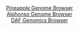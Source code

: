 <div id="Pineapple_Genome_Browser" align="center">
  <a href="https://igv.org/app/?sessionURL=blob:zZJra9swFIb_i6BlA8fXxDcow617T7M1rhvaUoxsy44WW3Ik2c6F_PepYWNfVmg.bAz0QToc6bzvq2cLOsQ4pgT4wFSNkWoYQAF8TvsI1k2FJrBGHPgFrDhSAEMFYohkCPhbUEAuYDwdy5tzIRruaxoWzaCGpKQqt1RYww0lsOdqRmvtjFYVTCmDgjKunTLYUQ2X3aBHKWwaVc621JGWQwE1WDVzSjjVGkTKpJfvJb9KSYkIrVFSt5XAewGJ1CM15moBvwSzKMgyxPktWl_nJ8HtdfBoncfPl_bZc_z1ahbbs.MIlwSKlqGTscNmywjP.u_3LA4eN.PQDZ_Dbws0pkdWeHy.ajBD_MRwDHc4dC3blcFgkqPV_.RZLnyg73QehEPHmWxga.WX99wlvXNbHJkXdWe57zjfKaCiWStJANmcOb6hK5ZuKyPTHrxtDVfRdU_mwygG_surAgSD2UK2v2yBWDeSF8DRst2jowDKcsSAP_B03TE8zxwNnaHuecZO2YKWVX8v3It46jm6GZimnRS4EhLmPOGk4SokRO2yQi03B6Z5Hk1y3K6W.MqejBv9IV5GT2X0tAh5.S5FcvT.A6XRjyj6J9x9RIgq0kNhW4XFZnq3vF93a8.8eKDpTXrX5uXTkXnaL_4Y0BtGh4VTUFZDIftlRR5_8tZBhiERstBhjlNcYbGeyRxpD3zDtCS2IKMVlRwCVqafdEVXjJH..Tee1u519wM-">Pineapple Genome Browser</a>
</div>
<div id="Alphonso_Genome_Browser" align="center">
  <a href="https://igv.org/app/?sessionURL=blob:zZJdb5swGEb_i6VWm0TAhgABqZpI10.6dG1Es7WqkAOGWDU2sQ1pGuW_z6k27WaVmotNk7gwrwx.nuOzAT2RigoOYuDayLcRAhZQC7Ga4qZlZIIbokBcYaaIBSSpiCS8ICDegAorjbPbK_PlQutWxY5DdTtoMK.FrTwbN_hFcLxSdiEa51gwhudCYi2kcsYS98KhdT9YkTluW9uc7dm.U2KNHczaheBKOC3hdb4y_8t_jfKacNGQvOmYpq8BcpPHZCztCn9KZtOkKIhSKVlflEdJepHceSfZ_VlwfJ9dn8.yYHY4pTXHupPkSBBv.W2ZnB644zOvv.6Xy346812PTcaZOvA.H548t1QSdYRCNBoOR56_Q0N5SZ7_p9bmoXs2T8NsGcK7tGPtNKTf0YF7OpxoNOXyJhq90XxrASaKzrgAioUMYwQtDwaW7waD3RKNLAgjw0cKCuKHRwtoiYsns_1hA_S6NcYARZbdqzwWELIkEsSDCMIQRZHrD8MhjCK0tTagk.zvwT3NbqMQuonrBnlFmTY6l7nirbIx53ZfVHb9sifNJxiMdwTZly5dX11mifj6lPaorvvg.uRNj8zhr1doqr4n0z8x7z1BbD3fV7dRdJaW8.Ly9gKODKnxRJ.nN.rOrFQpy9UfEbmm8H54KiEbrM1.MzGvP53rsaSYazPoqaJzyqhezwxJsQIxcj2jLigEE8ZFIOv5B2hBC_nw429Fve3j9gc-">Alphonso Genome Browser</a>
</div>


<div id="DAF_Genomics_Browser" align="center">
  <a href="https://ink-blot.github.io/?sessionURL=blob:tZHtatswFIbvRdD.sh1bduzYEIa7ZmuabSlNnIyUElT7OBaRJU.S62Yh917hdQw2yhh0IAmJ8_G.Os8RPYJUVHCUIOx4Q8fzkIVUJboFqRsGX0gNCiUlYQosJKEECTwHlBxRSZQm2e0nU1lp3ahkMChIae.Ai5rmylG.QxpbiVZXYFJt7JCafBecdMrJRW2SNRkQ1lSCKzEgeQ5K2e6gAb7bdsQcP2PbviVs65Zp2qtujQljrHBKYtxSXsDTX4z8B2Wz6Lt0vUj7.hkcpsU4nU3TlT_JNh_D95tsfrXOwvX5gu440a2Ecbh__LzhZTDBF2W631wd4iig2Zz5S_fMvzyfPDVUghp7kTcKghEOXXSyEBN5axCgvJJe4gVWhEcWDgL75eoPQzMDKShK7u4tpCXJ9yb97oj0oTGgkIJvbc_MQkIWIFFix64beXGMh0EUuHHsnawjaiV7Y5Ifsts4cnGKceg8kNrol5T14zNCfwbfCuNvnc3.V0zzm6.X1_QMX3RL0bnXeskOU.hGD6vVzFWvgLLQqx8rhayJNqEfzxcshBm9Grj.xcU_3Z.eAQ--">DAF Genomics Browser</a>
</div>
